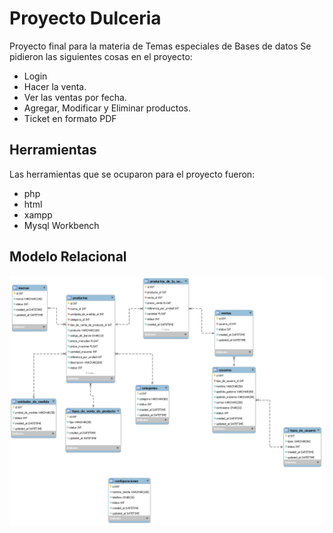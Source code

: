 # Proyecto Dulceria

Proyecto final para la materia de Temas especiales de Bases de datos
Se pidieron las siguientes cosas en el proyecto:
- Login
- Hacer la venta.
- Ver las ventas por fecha.
- Agregar, Modificar y Eliminar productos.
- Ticket en formato PDF

## Herramientas
Las herramientas que se ocuparon para el proyecto fueron:
- php
- html
- xampp
- Mysql Workbench

## Modelo Relacional
![alt text](https://github.com/HanniHans/curso_php/blob/master/proyecto_dulceria/database/modelo/dulceria.png)
